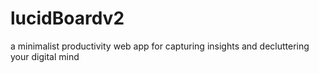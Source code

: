 # lucidBoardv2
a minimalist productivity web app for capturing insights and decluttering your digital mind
